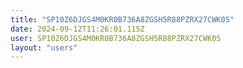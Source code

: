 ```yaml
---
title: "SP10Z6DJGS4M0KR0B736A8ZGSH5R88PZRX27CWK0S"
date: 2024-09-12T11:26:01.115Z
user: SP10Z6DJGS4M0KR0B736A8ZGSH5R88PZRX27CWK0S
layout: "users"
---
```

    